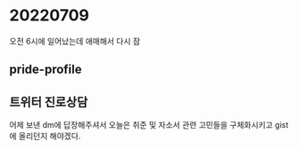# 20220709

오전 6시에 일어났는데 애매해서 다시 잠

## pride-profile

## 트위터 진로상담

어제 보낸 dm에 답장해주셔서 오늘은 취준 및 자소서 관련 고민들을 구체화시키고 gist에 올리던지 해야겠다.
